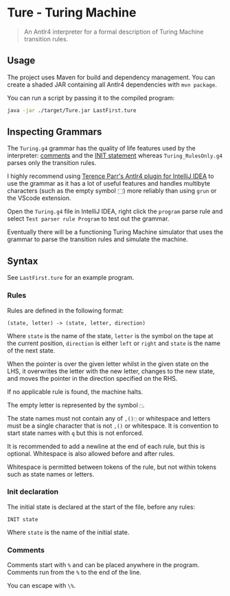 # Ture - Turing Machine
> An Antlr4 interpreter for a formal description of Turing Machine transition rules.

## Usage

The project uses Maven for build and dependency management. You can create a shaded JAR containing all Antlr4 dependencies with `mvn package`.

You can run a script by passing it to the compiled program:

```bash
java -jar ./target/Ture.jar LastFirst.ture
```

## Inspecting Grammars

The `Turing.g4` grammar has the quality of life features used by the interpreter: [comments](#comments) and the [INIT statement](#init-declaration) whereas `Turing_RulesOnly.g4` parses only the transition rules.

I highly recommend using [Terence Parr's Antlr4 plugin for IntelliJ IDEA](https://plugins.jetbrains.com/plugin/7358-antlr-v4-grammar-plugin) to use the grammar as it has a lot of useful features and handles multibyte characters (such as the empty symbol ⬚) more reliably than using `grun` or the VScode extension.

Open the `Turing.g4` file in IntelliJ IDEA, right click the `program` parse rule and select `Test parser rule Program` to test out the grammar.

Eventually there will be a functioning Turing Machine simulator that uses the grammar to parse the transition rules and simulate the machine.

## Syntax

See `LastFirst.ture` for an example program.

### Rules

Rules are defined in the following format:

```
(state, letter) -> (state, letter, direction)
```

Where `state` is the name of the state, `letter` is the symbol on the tape at the current position, `direction` is either `left` or `right` and `state` is the name of the next state.

When the pointer is over the given letter whilst in the given state on the LHS, it overwrites the letter with the new letter, changes to the new state, and moves the pointer in the direction specified on the RHS.

If no applicable rule is found, the machine halts.

The empty letter is represented by the symbol `⬚`.

The state names must not contain any of `,()⬚` or whitespace and letters must be a single character that is not `,()` or whitespace. It is convention to start state names with `q` but this is not enforced.

It is recommended to add a newline at the end of each rule, but this is optional. Whitespace is also allowed before and after rules.

Whitespace is permitted between tokens of the rule, but not within tokens such as state names or letters.

### Init declaration

The initial state is declared at the start of the file, before any rules:

```
INIT state
```

Where `state` is the name of the initial state.

### Comments

Comments start with `%` and can be placed anywhere in the program. Comments run from the `%` to the end of the line.

You can escape with `\%`.
